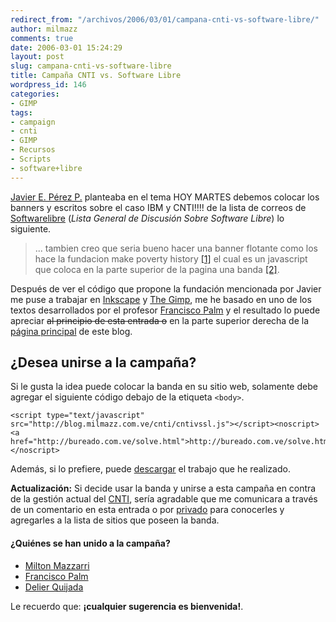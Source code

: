 ```yaml
---
redirect_from: "/archivos/2006/03/01/campana-cnti-vs-software-libre/"
author: milmazz
comments: true
date: 2006-03-01 15:24:29
layout: post
slug: campana-cnti-vs-software-libre
title: Campaña CNTI vs. Software Libre
wordpress_id: 146
categories:
- GIMP
tags:
- campaign
- cnti
- GIMP
- Recursos
- Scripts
- software+libre
---
```


[Javier E. Pérez P.](http://dvst.blogspot.com/) planteaba en el tema HOY MARTES debemos colocar los banners y escritos sobre el caso IBM y CNTI!!!! de la lista de correos de [Softwarelibre](http://solve.net.ve/cgi-bin/mailman/listinfo/softwarelibre) (_Lista General de Discusión Sobre Software Libre_) lo siguiente.

> ... tambien creo que seria bueno hacer una banner flotante como los hace
la fundacion make poverty history [[1]](http://www.makepovertyhistory.org/getinvolved/) el cual es un javascript que
coloca en la parte superior de la pagina una banda [[2]](http://dvst.blogspot.com/).

Después de ver el código que propone la fundación mencionada por Javier me puse a trabajar en [Inkscape](http://inkscape.org/) y [The Gimp](http://gimp.org/), me he basado en uno de los textos desarrollados por el profesor [Francisco Palm](http://ieac.faces.ula.ve/mapologo) y el resultado lo puede apreciar <del>al principio de esta entrada o</del> en la parte superior derecha de la [página principal](http://blog.milmazz.com.ve) de este blog.

## ¿Desea unirse a la campaña?

Si le gusta la idea puede colocar la banda en su sitio web, solamente debe agregar el siguiente código debajo de la etiqueta `<body>`.

    <script type="text/javascript"
    src="http://blog.milmazz.com.ve/cnti/cntivssl.js"></script><noscript><a
    href="http://bureado.com.ve/solve.html">http://bureado.com.ve/solve.html</a></noscript>

Además, si lo prefiere, puede [descargar](http://blog.milmazz.com.ve/cnti/cnti.tbz) el trabajo que he realizado.

**Actualización:** Si decide usar la banda y unirse a esta campaña en contra de la gestión actual del [CNTI](http://www.cnti.ve/), sería agradable que me comunicara a través de un comentario en esta entrada o por [privado](http://blog.milmazz.com.ve/contacto)  para conocerles y agregarles a la lista de sitios que poseen la banda.

#### ¿Quiénes se han unido a la campaña?

  * [Milton Mazzarri](http://blog.milmazz.com.ve)
  * [Francisco Palm](http://ieac.faces.ula.ve/mapologo/)
  * [Delier Quijada](http://gusl.org.ve/~yahveh/)

Le recuerdo que: **¡cualquier sugerencia es bienvenida!**.
